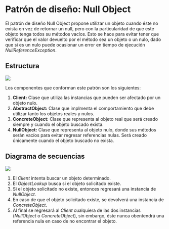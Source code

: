 # Patrón de diseño: Null Object

El patrón de diseño Null Object propone utilizar un objeto cuando éste no exista en vez de retornar un null, pero con la particularidad de que este objeto tenga todos su métodos vacíos. Esto se hace para evitar tener que verificar que el valor devuelto por el método sea un objeto o un nulo, dado que si es un nulo puede ocasionar un error en tiempo de ejecución *NullReferenceException*.  

## Estructura

![](https://reactiveprogramming.io/public/books/patterns/img/patterns-articles/null-object-diagram.png)

Los componentes que conforman este patrón son los siguientes:

1. **Client:** Clase que utiliza las instancias que pueden ser afectado por un objeto nulo. 
2. **AbstractObject:** Clase que implmenta el comportamiento que debe utilizar tanto los objetos reales y nulos.
3. **ConcreteObject:** Clase que representa al objeto real que será creado siempre y cuando el objeto buscado exista.
4. **NullObject:** Clase que representa al objeto nulo, donde sus métodos serán vacíos para evitar regresar referencias nulas. Será creado únicamente cuando el objeto buscado no exista. 

## Diagrama de secuencias

![](https://reactiveprogramming.io/public/books/patterns/img/patterns-articles/null-object-sequence.png)

1. El *Client* intenta buscar un objeto determinado.
2. El *ObjectLookup* busca si el objeto solicitado existe.
3. Si el objeto solicitado no existe, entonces regresará una instancia de *NullObject*.
4. En caso de que el objeto solicitado existe, se devolverá una instancia de *ConcreteObject*.
5. Al final se regresará al *Client* cualquiera de las dos instancias (*NullObject* o *ConcreteObject*), sin embargo, éste nunca obentendrá una referencia nula en caso de no encontrar el objeto.
